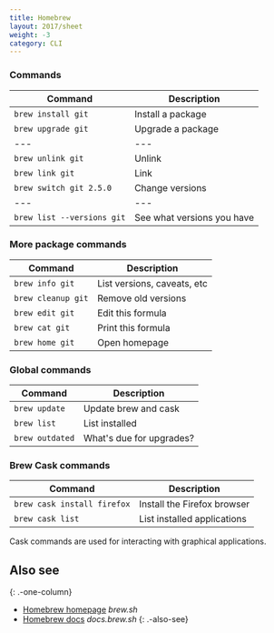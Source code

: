 ```yaml
---
title: Homebrew
layout: 2017/sheet
weight: -3
category: CLI
---
```


### Commands

| Command                    | Description                 |
| ---                        | ---                         |
| `brew install git`         | Install a package           |
| `brew upgrade git`         | Upgrade a package           |
| ---                        | ---                         |
| `brew unlink git`          | Unlink                      |
| `brew link git`            | Link                        |
| `brew switch git 2.5.0`    | Change versions             |
| ---                        | ---                         |
| `brew list --versions git` | See what versions you have  |

### More package commands

| Command                    | Description                 |
| ---                        | ---                         |
| `brew info git`            | List versions, caveats, etc |
| `brew cleanup git`         | Remove old versions         |
| `brew edit git`            | Edit this formula           |
| `brew cat git`             | Print this formula          |
| `brew home git`            | Open homepage               |

### Global commands

| Command         | Description              |
| ---             | ---                      |
| `brew update`   | Update brew and cask     |
| `brew list`     | List installed           |
| `brew outdated` | What's due for upgrades? |

### Brew Cask commands

| Command                       | Description                           |
| ---                           | ---                                   |
| `brew cask install firefox`   | Install the Firefox browser           |
| `brew cask list`              | List installed applications           |

Cask commands are used for interacting with graphical applications.

## Also see
{: .-one-column}

* [Homebrew homepage](https://brew.sh/) _brew.sh_
* [Homebrew docs](https://docs.brew.sh) _docs.brew.sh_
{: .-also-see}
